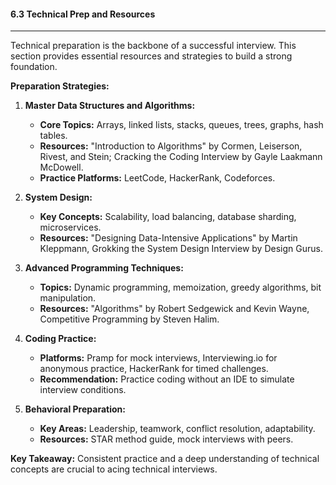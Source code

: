 #### 6.3 Technical Prep and Resources

---

Technical preparation is the backbone of a successful interview. This section provides essential resources and strategies to build a strong foundation.

**Preparation Strategies:**

1. **Master Data Structures and Algorithms:**
   - **Core Topics:** Arrays, linked lists, stacks, queues, trees, graphs, hash tables.
   - **Resources:** "Introduction to Algorithms" by Cormen, Leiserson, Rivest, and Stein; Cracking the Coding Interview by Gayle Laakmann McDowell.
   - **Practice Platforms:** LeetCode, HackerRank, Codeforces.

2. **System Design:**
   - **Key Concepts:** Scalability, load balancing, database sharding, microservices.
   - **Resources:** "Designing Data-Intensive Applications" by Martin Kleppmann, Grokking the System Design Interview by Design Gurus.

3. **Advanced Programming Techniques:**
   - **Topics:** Dynamic programming, memoization, greedy algorithms, bit manipulation.
   - **Resources:** "Algorithms" by Robert Sedgewick and Kevin Wayne, Competitive Programming by Steven Halim.

4. **Coding Practice:**
   - **Platforms:** Pramp for mock interviews, Interviewing.io for anonymous practice, HackerRank for timed challenges.
   - **Recommendation:** Practice coding without an IDE to simulate interview conditions.

5. **Behavioral Preparation:**
   - **Key Areas:** Leadership, teamwork, conflict resolution, adaptability.
   - **Resources:** STAR method guide, mock interviews with peers.

**Key Takeaway:**
Consistent practice and a deep understanding of technical concepts are crucial to acing technical interviews.